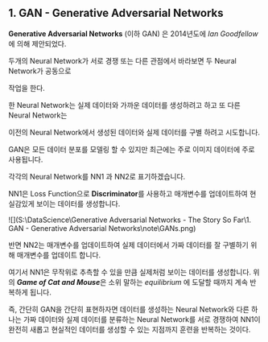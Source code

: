 ## 1. GAN - Generative Adversarial Networks

**Generative Adversarial Networks** (이하 GAN) 은 2014년도에 *Ian Goodfellow*에 의해 제안되었다. 

두개의 Neural Network가 서로 경쟁 또는 다른 관점에서 바라보면 두 Neural Network가 공동으로

작업을 한다.



한 Neural Network는 실제 데이터와 가까운 데이터를 생성하려고 하고 또 다른 Neural Network는

이전의 Neural Network에서 생성된 데이터와 실제 데이터를 구별 하려고 시도합니다.

GAN은 모든 데이터 분포를 모델링 할 수 있지만 최근에는 주로 이미지 데이터에 주로 사용됩니다.

각각의 Neural Network를 NN1 과 NN2로 표기하겠습니다.



NN1은 Loss Function으로 **Discriminator**를 사용하고 매개변수를 업데이트하여 현실감있게 보이는 데이터를 생성합니다.



![](S:\DataScience\Generative Adversarial Networks - The Story So Far\1. GAN - Generative Adversarial Networks\note\GANs.png)



반면 NN2는 매개변수를 업데이트하여 실제 데이터에서 가짜 데이터를 잘 구별하기 위해 매개변수를 업데이트 합니다.  



여기서 NN1은 무작위로 추측할 수 있을 만큼 실제처럼 보이는 데이터를 생성합니다. 위의 ***Game of Cat and Mouse***은 소위 말하는 *equilibrium* 에 도달할 때까지 계속 반복하게 됩니다.



즉, 간단히 GAN을 간단히 표현하자면 데이터를 생성하는 Neural Network와 다른 하나는 가짜 데이터와 실제 데이터를 분류하는 Neural Network를 서로 경쟁하여 NN1이 완전히 새롭고 현실적인 데이터를 생성할 수 있는 지점까지 훈련을 반복하는 것이다.
